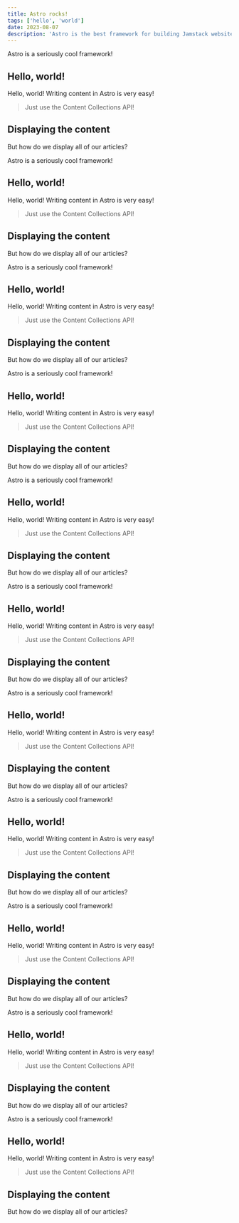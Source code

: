 ```yaml
---
title: Astro rocks!
tags: ['hello', 'world']
date: 2023-08-07
description: 'Astro is the best framework for building Jamstack websites!'
---
```


Astro is a seriously cool framework!

## Hello, world!

Hello, world! Writing content in Astro is very easy!

> Just use the Content Collections API!

## Displaying the content

But how do we display all of our articles?

Astro is a seriously cool framework!

## Hello, world!

Hello, world! Writing content in Astro is very easy!

> Just use the Content Collections API!

## Displaying the content

But how do we display all of our articles?

Astro is a seriously cool framework!

## Hello, world!

Hello, world! Writing content in Astro is very easy!

> Just use the Content Collections API!

## Displaying the content

But how do we display all of our articles?

Astro is a seriously cool framework!

## Hello, world!

Hello, world! Writing content in Astro is very easy!

> Just use the Content Collections API!

## Displaying the content

But how do we display all of our articles?

Astro is a seriously cool framework!

## Hello, world!

Hello, world! Writing content in Astro is very easy!

> Just use the Content Collections API!

## Displaying the content

But how do we display all of our articles?

Astro is a seriously cool framework!

## Hello, world!

Hello, world! Writing content in Astro is very easy!

> Just use the Content Collections API!

## Displaying the content

But how do we display all of our articles?

Astro is a seriously cool framework!

## Hello, world!

Hello, world! Writing content in Astro is very easy!

> Just use the Content Collections API!

## Displaying the content

But how do we display all of our articles?

Astro is a seriously cool framework!

## Hello, world!

Hello, world! Writing content in Astro is very easy!

> Just use the Content Collections API!

## Displaying the content

But how do we display all of our articles?

Astro is a seriously cool framework!

## Hello, world!

Hello, world! Writing content in Astro is very easy!

> Just use the Content Collections API!

## Displaying the content

But how do we display all of our articles?

Astro is a seriously cool framework!

## Hello, world!

Hello, world! Writing content in Astro is very easy!

> Just use the Content Collections API!

## Displaying the content

But how do we display all of our articles?

Astro is a seriously cool framework!

## Hello, world!

Hello, world! Writing content in Astro is very easy!

> Just use the Content Collections API!

## Displaying the content

But how do we display all of our articles?